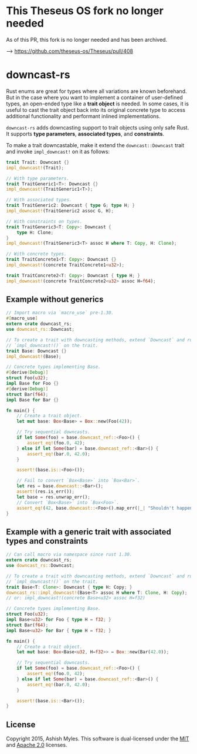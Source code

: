 # This Theseus OS fork no longer needed
As of this PR, this fork is no longer needed and has been archived. 

--> https://github.com/theseus-os/Theseus/pull/408

# downcast-rs

Rust enums are great for types where all variations are known beforehand. But in
the case where you want to implement a container of user-defined types, an
open-ended type like a **trait object** is needed. In some cases, it is useful to
cast the trait object back into its original concrete type to access additional
functionality and performant inlined implementations.

`downcast-rs` adds downcasting support to trait objects using only safe Rust. It
supports **type parameters**, **associated types**, and **constraints**.

To make a trait downcastable, make it extend the `downcast::Downcast` trait and
invoke `impl_downcast!` on it as follows:

```rust
trait Trait: Downcast {}
impl_downcast!(Trait);

// With type parameters.
trait TraitGeneric1<T>: Downcast {}
impl_downcast!(TraitGeneric1<T>);

// With associated types.
trait TraitGeneric2: Downcast { type G; type H; }
impl_downcast!(TraitGeneric2 assoc G, H);

// With constraints on types.
trait TraitGeneric3<T: Copy>: Downcast {
    type H: Clone;
}
impl_downcast!(TraitGeneric3<T> assoc H where T: Copy, H: Clone);

// With concrete types.
trait TraitConcrete1<T: Copy>: Downcast {}
impl_downcast!(concrete TraitConcrete1<u32>);

trait TraitConcrete2<T: Copy>: Downcast { type H; }
impl_downcast!(concrete TraitConcrete2<u32> assoc H=f64);
```

## Example without generics

```rust
// Import macro via `macro_use` pre-1.30.
#[macro_use]
extern crate downcast_rs;
use downcast_rs::Downcast;

// To create a trait with downcasting methods, extend `Downcast` and run
// `impl_downcast!()` on the trait.
trait Base: Downcast {}
impl_downcast!(Base);

// Concrete types implementing Base.
#[derive(Debug)]
struct Foo(u32);
impl Base for Foo {}
#[derive(Debug)]
struct Bar(f64);
impl Base for Bar {}

fn main() {
    // Create a trait object.
    let mut base: Box<Base> = Box::new(Foo(42));

    // Try sequential downcasts.
    if let Some(foo) = base.downcast_ref::<Foo>() {
        assert_eq!(foo.0, 42);
    } else if let Some(bar) = base.downcast_ref::<Bar>() {
        assert_eq!(bar.0, 42.0);
    }

    assert!(base.is::<Foo>());

    // Fail to convert `Box<Base>` into `Box<Bar>`.
    let res = base.downcast::<Bar>();
    assert!(res.is_err());
    let base = res.unwrap_err();
    // Convert `Box<Base>` into `Box<Foo>`.
    assert_eq!(42, base.downcast::<Foo>().map_err(|_| "Shouldn't happen.").unwrap().0);
}
```

## Example with a generic trait with associated types and constraints

```rust
// Can call macro via namespace since rust 1.30.
extern crate downcast_rs;
use downcast_rs::Downcast;

// To create a trait with downcasting methods, extend `Downcast` and run
// `impl_downcast!()` on the trait.
trait Base<T: Clone>: Downcast { type H: Copy; }
downcast_rs::impl_downcast!(Base<T> assoc H where T: Clone, H: Copy);
// or: impl_downcast!(concrete Base<u32> assoc H=f32)

// Concrete types implementing Base.
struct Foo(u32);
impl Base<u32> for Foo { type H = f32; }
struct Bar(f64);
impl Base<u32> for Bar { type H = f32; }

fn main() {
    // Create a trait object.
    let mut base: Box<Base<u32, H=f32>> = Box::new(Bar(42.0));

    // Try sequential downcasts.
    if let Some(foo) = base.downcast_ref::<Foo>() {
        assert_eq!(foo.0, 42);
    } else if let Some(bar) = base.downcast_ref::<Bar>() {
        assert_eq!(bar.0, 42.0);
    }

    assert!(base.is::<Bar>());
}
```

## License

Copyright 2015, Ashish Myles.
This software is dual-licensed under the [MIT](LICENSE-MIT) and
[Apache 2.0](LICENSE-APACHE) licenses.
